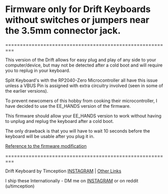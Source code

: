 # Firmware only for Drift Keyboards without switches or jumpers near the 3.5mm connector jack.

=========================================================

This version of the Drift allows for easy plug and play of any side to your computer/device, but may not be detected after a cold boot and will require you to replug in your keyboard.

Split Keyboard's with the RP2040-Zero Microcontroller all have this issue unless a VBUS Pin is assigned with extra circuitry involved (seen in some of the earlier versions).

To prevent newcomers of this hobby from cooking their microcontroller, I have decided to use the EE_HANDS version of the firmware.



This firmware should allow your EE_HANDS version to work without having to unplug and replug the keyboard after a cold boot.

The only drawback is that you will have to wait 10 seconds before the keyboard will be usable after you plug it in.


[Reference to the firmware modification](https://www.reddit.com/r/ErgoMechKeyboards/comments/11qxmn2/comment/jc6up8w/)


=========================================================

Drift Keyboard by Timception [INSTAGRAM](https://www.instagram.com/majin_keyboards/) | [Other Links](https://solo.to/timception)

I ship these Internationally - DM me on [INSTAGRAM](https://www.instagram.com/majin_keyboards/) or on reddit (u/timception)
